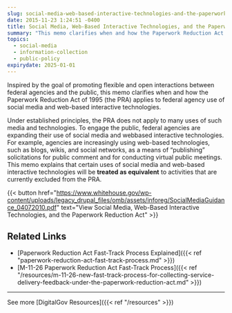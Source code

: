 ```yaml
---
slug: social-media-web-based-interactive-technologies-and-the-paperwork-reduction-act
date: 2015-11-23 1:24:51 -0400
title: Social Media, Web-Based Interactive Technologies, and the Paperwork Reduction Act
summary: "This memo clarifies when and how the Paperwork Reduction Act of 1995 (the PRA) applies to federal agency use of social media and web-based interactive technologies."
topics:
  - social-media
  - information-collection
  - public-policy
expirydate: 2025-01-01
---
```


Inspired by the goal of promoting flexible and open interactions between federal agencies and the public, this memo clarifies when and how the Paperwork Reduction Act of 1995 (the PRA) applies to federal agency use of social media and web-based interactive technologies.

Under established principles, the PRA does not apply to many uses of such media and technologies. To engage the public, federal agencies are expanding their use of social media and webbased interactive technologies. For example, agencies are increasingly using web-based technologies, such as blogs, wikis, and social networks, as a means of “publishing” solicitations for public comment and for conducting virtual public meetings. This memo explains that certain uses of social media and web-based interactive technologies will be **treated as equivalent** to activities that are currently excluded from the PRA.

{{< button href="https://www.whitehouse.gov/wp-content/uploads/legacy_drupal_files/omb/assets/inforeg/SocialMediaGuidance_04072010.pdf" text="View Social Media, Web-Based Interactive Technologies, and the Paperwork Reduction Act" >}}

## Related Links

- [Paperwork Reduction Act Fast-Track Process Explained]({{< ref "paperwork-reduction-act-fast-track-process.md" >}})
- [M-11-26 Paperwork Reduction Act Fast-Track Process]({{< ref "/resources/m-11-26-new-fast-track-process-for-collecting-service-delivery-feedback-under-the-paperwork-reduction-act.md" >}})

---

See more [DigitalGov Resources]({{< ref "/resources" >}})
